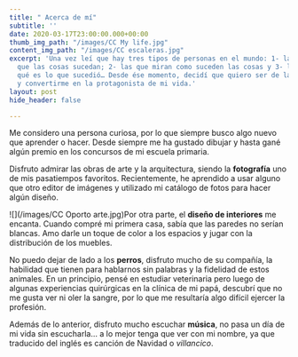 ```yaml
---
title: " Acerca de mí"
subtitle: ''
date: 2020-03-17T23:00:00.000+00:00
thumb_img_path: "/images/CC My life.jpg"
content_img_path: "/images/CC escaleras.jpg"
excerpt: 'Una vez leí que hay tres tipos de personas en el mundo: 1- las que hacen
  que las cosas sucedan; 2- las que miran como suceden las cosas y 3- las que se preguntan
  qué es lo que sucedió… Desde ése momento, decidí que quiero ser de las primeras
  y convertirme en la protagonista de mi vida.'
layout: post
hide_header: false

---
```

Me considero una persona curiosa, por lo que siempre busco algo nuevo que aprender o hacer. Desde siempre me ha gustado dibujar y hasta gané algún premio en los concursos de mi escuela primaria.

Disfruto admirar las obras de arte y la arquitectura, siendo la **fotografía** uno de mis pasatiempos favoritos. Recientemente, he aprendido a usar alguno que otro editor de imágenes y utilizado mi catálogo de fotos para hacer algún diseño.

![](/images/CC Oporto arte.jpg)Por otra parte, el **diseño de interiores** me encanta. Cuando compré mi primera casa, sabía que las paredes no serían blancas. Amo darle un toque de color a los espacios y jugar con la distribución de los muebles.

No puedo dejar de lado a los **perros**, disfruto mucho de su compañía, la habilidad que tienen para hablarnos sin palabras y la fidelidad de estos animales. En un principio, pensé en estudiar veterinaria pero luego de algunas experiencias quirúrgicas en la clínica de mi papá, descubrí que no me gusta ver ni oler la sangre, por lo que me resultaría algo difícil ejercer la profesión.

Además de lo anterior, disfruto mucho escuchar **música**, no pasa un día de mi vida sin escucharla... a lo mejor tenga que ver con mi nombre, ya que traducido del inglés es canción de Navidad o _villancico_.